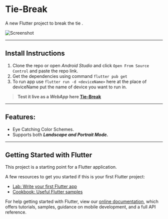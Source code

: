 # Tie-Break

A new Flutter project to break the tie .

![Screenshot](extra/app.gif)
****
## Install Instructions
1. Clone the repo or open *Android Studio* and click `Open From Source Control` and paste the repo link.
2. Get the dependencies using command `flutter pub get`
3. To run app use `flutter run -d <deviceName>` here at the place of deviceName put the name of device you want to run in.

> **Test it live as a *WebApp* here [Tie-Break](https://gauranshkumar.github.io/tie-break/)**
****
## Features:
-   Eye Catching Color Schemes.
-   Supports both ***Landscape and Portrait Mode.***
****
## Getting Started with Flutter

This project is a starting point for a Flutter application.

A few resources to get you started if this is your first Flutter project:

- [Lab: Write your first Flutter app](https://flutter.dev/docs/get-started/codelab)
- [Cookbook: Useful Flutter samples](https://flutter.dev/docs/cookbook)

For help getting started with Flutter, view our
[online documentation](https://flutter.dev/docs), which offers tutorials,
samples, guidance on mobile development, and a full API reference.

